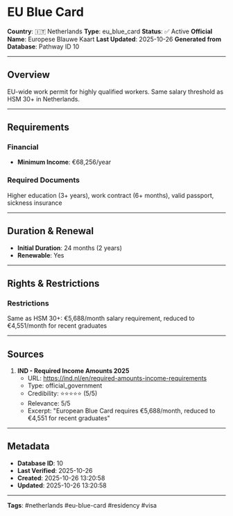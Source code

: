 # EU Blue Card

**Country**: 🇮🇹 Netherlands
**Type**: eu_blue_card
**Status**: ✅ Active
**Official Name**: Europese Blauwe Kaart
**Last Updated**: 2025-10-26
**Generated from Database**: Pathway ID 10

---

## Overview

EU-wide work permit for highly qualified workers. Same salary threshold as HSM 30+ in Netherlands.

---

## Requirements

### Financial
- **Minimum Income**: €68,256/year

### Required Documents
Higher education (3+ years), work contract (6+ months), valid passport, sickness insurance

---

## Duration & Renewal

- **Initial Duration**: 24 months (2 years)
- **Renewable**: Yes

---

## Rights & Restrictions

### Restrictions
Same as HSM 30+: €5,688/month salary requirement, reduced to €4,551/month for recent graduates

---

## Sources

1. **IND - Required Income Amounts 2025**
   - URL: https://ind.nl/en/required-amounts-income-requirements
   - Type: official_government
   - Credibility: ⭐⭐⭐⭐⭐ (5/5)
   - Relevance: 5/5
   - Excerpt: "European Blue Card requires €5,688/month, reduced to €4,551 for recent graduates"

---

## Metadata

- **Database ID**: 10
- **Last Verified**: 2025-10-26
- **Created**: 2025-10-26 13:20:58
- **Updated**: 2025-10-26 13:20:58

---

**Tags**: #netherlands #eu-blue-card #residency #visa